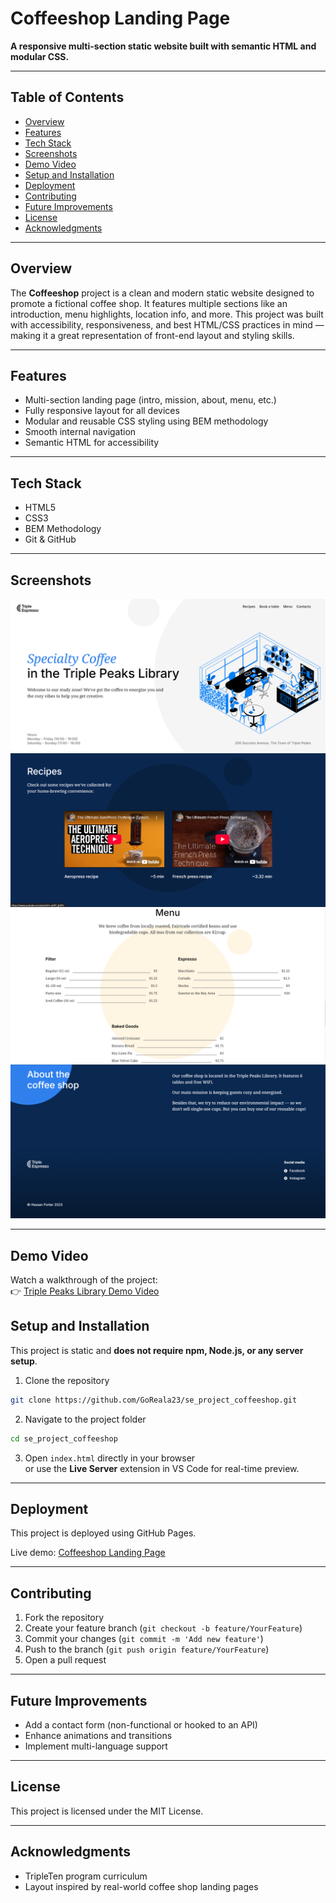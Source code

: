 # Coffeeshop Landing Page

**A responsive multi-section static website built with semantic HTML and modular CSS.**

---

## Table of Contents

- [Overview](#overview)
- [Features](#features)
- [Tech Stack](#tech-stack)
- [Screenshots](#screenshots)
- [Demo Video](#demo-video)
- [Setup and Installation](#setup-and-installation)
- [Deployment](#deployment)
- [Contributing](#contributing)
- [Future Improvements](#future-improvements)
- [License](#license)
- [Acknowledgments](#acknowledgments)

---

## Overview

The **Coffeeshop** project is a clean and modern static website designed to promote a fictional coffee shop. It features multiple sections like an introduction, menu highlights, location info, and more. This project was built with accessibility, responsiveness, and best HTML/CSS practices in mind — making it a great representation of front-end layout and styling skills.

---

## Features

- Multi-section landing page (intro, mission, about, menu, etc.)
- Fully responsive layout for all devices
- Modular and reusable CSS styling using BEM methodology
- Smooth internal navigation
- Semantic HTML for accessibility

---

## Tech Stack

- HTML5
- CSS3
- BEM Methodology
- Git & GitHub

---

## Screenshots

![Intro Section](./screenshots/main.png)  
![Recipes](./screenshots/recipes.png)
![Menu Section](./screenshots/menu.png)
![About](./screenshots/about.png)

---

## Demo Video

Watch a walkthrough of the project:  
👉 [Triple Peaks Library Demo Video](https://www.loom.com/share/2a52d27d92434ff883b41990d0bf8073)

## Setup and Installation

This project is static and **does not require npm, Node.js, or any server setup**.

1. Clone the repository

```bash
git clone https://github.com/GoReala23/se_project_coffeeshop.git
```

2. Navigate to the project folder

```bash
cd se_project_coffeeshop
```

3. Open `index.html` directly in your browser  
   or use the **Live Server** extension in VS Code for real-time preview.

---

## Deployment

This project is deployed using GitHub Pages.

Live demo: [Coffeeshop Landing Page](https://goreala23.github.io/se_project_coffeeshop/)

---

## Contributing

1. Fork the repository
2. Create your feature branch (`git checkout -b feature/YourFeature`)
3. Commit your changes (`git commit -m 'Add new feature'`)
4. Push to the branch (`git push origin feature/YourFeature`)
5. Open a pull request

---

## Future Improvements

- Add a contact form (non-functional or hooked to an API)
- Enhance animations and transitions
- Implement multi-language support

---

## License

This project is licensed under the MIT License.

---

## Acknowledgments

- TripleTen program curriculum
- Layout inspired by real-world coffee shop landing pages
